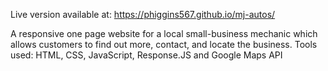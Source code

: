 Live version available at: https://phiggins567.github.io/mj-autos/ 

A responsive one page website for a local small-business mechanic which allows customers to find out more, contact, and locate the business. 
Tools used: HTML, CSS, JavaScript, Response.JS and Google Maps API 
